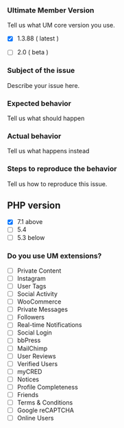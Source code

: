 ### Ultimate Member Version
Tell us what UM core version you use. 
- [x] 1.3.88 ( latest )
- [ ] 2.0 ( beta )


### Subject of the issue
Describe your issue here.

### Expected behavior
Tell us what should happen

### Actual behavior
Tell us what happens instead

### Steps to reproduce the behavior
Tell us how to reproduce this issue. 

## PHP version
- [x] 7.1 above
- [ ] 5.4 
- [ ] 5.3 below

### Do you use UM extensions? 
- [ ] Private Content 
- [ ] Instagram
- [ ] User Tags 
- [ ] Social Activity
- [ ] WooCommerce
- [ ] Private Messages
- [ ] Followers
- [ ] Real-time Notifications
- [ ] Social Login
- [ ] bbPress
- [ ] MailChimp
- [ ] User Reviews
- [ ] Verified Users
- [ ] myCRED
- [ ] Notices
- [ ] Profile Completeness 
- [ ] Friends
- [ ] Terms & Conditions
- [ ] Google reCAPTCHA 
- [ ] Online Users
